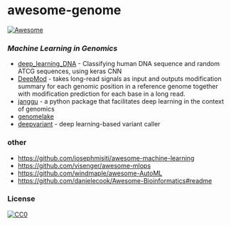 # awesome-genome
[![Awesome](https://cdn.rawgit.com/sindresorhus/awesome/d7305f38d29fed78fa85652e3a63e154dd8e8829/media/badge.svg)](https://github.com/sindresorhus/awesome)

### *Machine Learning in Genomics*

- [deep_learning_DNA](https://github.com/onceupon/deep_learning_DNA) - Classifying human DNA sequence and random ATCG sequences, using keras CNN
- [DeepMod](https://github.com/WGLab/DeepMod) - takes long-read signals as input and outputs modification summary for each genomic position in a reference genome together with modification prediction for each base in a long read. 
- [janggu](https://github.com/BIMSBbioinfo/janggu) - a python package that facilitates deep learning in the context of genomics
- [genomelake](https://github.com/kundajelab/genomelake) 
- [deepvariant](https://github.com/google/deepvariant) - deep learning-based variant caller






### other 
- https://github.com/josephmisiti/awesome-machine-learning
- https://github.com/visenger/awesome-mlops
- https://github.com/windmaple/awesome-AutoML
- https://github.com/danielecook/Awesome-Bioinformatics#readme


### License

[![CC0](http://mirrors.creativecommons.org/presskit/buttons/88x31/svg/cc-zero.svg)](https://creativecommons.org/publicdomain/zero/1.0/)
